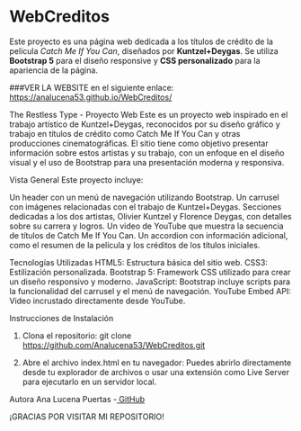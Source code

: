 # WebCreditos
Este proyecto es una página web dedicada a los títulos de crédito de la película *Catch Me If You Can*, diseñados por **Kuntzel+Deygas**. Se utiliza **Bootstrap 5** para el diseño responsive y **CSS personalizado** para la apariencia de la página.

###VER LA WEBSITE en el siguiente enlace:
https://analucena53.github.io/WebCreditos/

The Restless Type - Proyecto Web
Este es un proyecto web inspirado en el trabajo artístico de Kuntzel+Deygas, reconocidos por su diseño gráfico y trabajo en títulos de crédito como Catch Me If You Can y otras producciones cinematográficas. El sitio tiene como objetivo presentar información sobre estos artistas y su trabajo, con un enfoque en el diseño visual y el uso de Bootstrap para una presentación moderna y responsiva.

Vista General
Este proyecto incluye:

Un header con un menú de navegación utilizando Bootstrap.
Un carrusel con imágenes relacionadas con el trabajo de Kuntzel+Deygas.
Secciones dedicadas a los dos artistas, Olivier Kuntzel y Florence Deygas, con detalles sobre su carrera y logros.
Un video de YouTube que muestra la secuencia de títulos de Catch Me If You Can.
Un accordion con información adicional, como el resumen de la película y los créditos de los títulos iniciales.

Tecnologías Utilizadas
HTML5: Estructura básica del sitio web.
CSS3: Estilización personalizada.
Bootstrap 5: Framework CSS utilizado para crear un diseño responsivo y moderno.
JavaScript: Bootstrap incluye scripts para la funcionalidad del carrusel y el menú de navegación.
YouTube Embed API: Video incrustado directamente desde YouTube.

Instrucciones de Instalación
1. Clona el repositorio:
git clone https://github.com/Analucena53/WebCreditos.git

2. Abre el archivo index.html en tu navegador:
Puedes abrirlo directamente desde tu explorador de archivos o usar una extensión como Live Server para ejecutarlo en un servidor local.

Autora
Ana Lucena Puertas -[ GitHub](https://github.com/Analucena53)

¡GRACIAS POR VISITAR MI REPOSITORIO!
